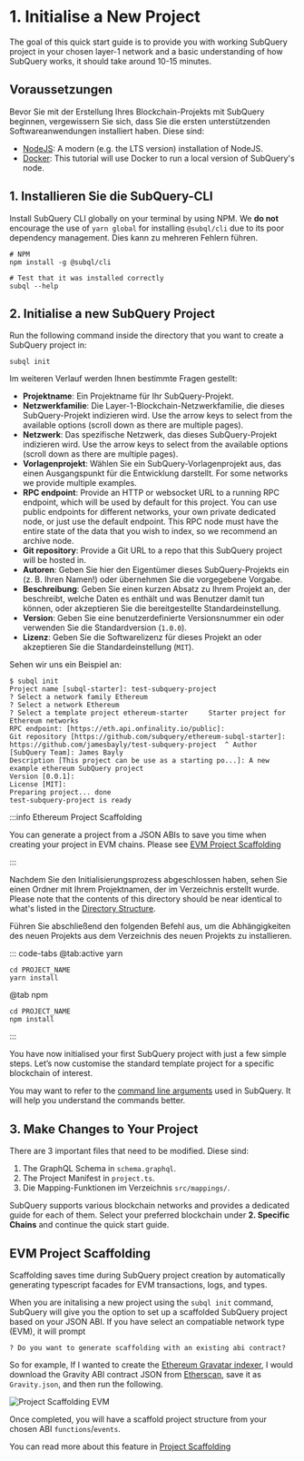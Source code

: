 # 1. Initialise a New Project

The goal of this quick start guide is to provide you with working SubQuery project in your chosen layer-1 network and a basic understanding of how SubQuery works, it should take around 10-15 minutes.

## Voraussetzungen

Bevor Sie mit der Erstellung Ihres Blockchain-Projekts mit SubQuery beginnen, vergewissern Sie sich, dass Sie die ersten unterstützenden Softwareanwendungen installiert haben. Diese sind:

- [NodeJS](https://nodejs.org/en/): A modern (e.g. the LTS version) installation of NodeJS.
- [Docker](https://docker.com/): This tutorial will use Docker to run a local version of SubQuery's node.

## 1. Installieren Sie die SubQuery-CLI

Install SubQuery CLI globally on your terminal by using NPM. We **do not** encourage the use of `yarn global` for installing `@subql/cli` due to its poor dependency management. Dies kann zu mehreren Fehlern führen.

```shell
# NPM
npm install -g @subql/cli

# Test that it was installed correctly
subql --help
```

## 2. Initialise a new SubQuery Project

Run the following command inside the directory that you want to create a SubQuery project in:

```shell
subql init
```

Im weiteren Verlauf werden Ihnen bestimmte Fragen gestellt:

- **Projektname**: Ein Projektname für Ihr SubQuery-Projekt.
- **Netzwerkfamilie**: Die Layer-1-Blockchain-Netzwerkfamilie, die dieses SubQuery-Projekt indizieren wird. Use the arrow keys to select from the available options (scroll down as there are multiple pages).
- **Netzwerk**: Das spezifische Netzwerk, das dieses SubQuery-Projekt indizieren wird. Use the arrow keys to select from the available options (scroll down as there are multiple pages).
- **Vorlagenprojekt**: Wählen Sie ein SubQuery-Vorlagenprojekt aus, das einen Ausgangspunkt für die Entwicklung darstellt. For some networks we provide multiple examples.
- **RPC endpoint**: Provide an HTTP or websocket URL to a running RPC endpoint, which will be used by default for this project. You can use public endpoints for different networks, your own private dedicated node, or just use the default endpoint. This RPC node must have the entire state of the data that you wish to index, so we recommend an archive node.
- **Git repository**: Provide a Git URL to a repo that this SubQuery project will be hosted in.
- **Autoren**: Geben Sie hier den Eigentümer dieses SubQuery-Projekts ein (z. B. Ihren Namen!) oder übernehmen Sie die vorgegebene Vorgabe.
- **Beschreibung**: Geben Sie einen kurzen Absatz zu Ihrem Projekt an, der beschreibt, welche Daten es enthält und was Benutzer damit tun können, oder akzeptieren Sie die bereitgestellte Standardeinstellung.
- **Version**: Geben Sie eine benutzerdefinierte Versionsnummer ein oder verwenden Sie die Standardversion (`1.0.0`).
- **Lizenz**: Geben Sie die Softwarelizenz für dieses Projekt an oder akzeptieren Sie die Standardeinstellung (`MIT`).

Sehen wir uns ein Beispiel an:

```shell
$ subql init
Project name [subql-starter]: test-subquery-project
? Select a network family Ethereum
? Select a network Ethereum
? Select a template project ethereum-starter     Starter project for Ethereum networks
RPC endpoint: [https://eth.api.onfinality.io/public]:
Git repository [https://github.com/subquery/ethereum-subql-starter]: https://github.com/jamesbayly/test-subquery-project  ^ Author [SubQuery Team]: James Bayly
Description [This project can be use as a starting po...]: A new example ethereum SubQuery project
Version [0.0.1]:
License [MIT]:
Preparing project... done
test-subquery-project is ready
```

:::info Ethereum Project Scaffolding

You can generate a project from a JSON ABIs to save you time when creating your project in EVM chains. Please see [EVM Project Scaffolding](#evm-project-scaffolding)

:::

Nachdem Sie den Initialisierungsprozess abgeschlossen haben, sehen Sie einen Ordner mit Ihrem Projektnamen, der im Verzeichnis erstellt wurde. Please note that the contents of this directory should be near identical to what's listed in the [Directory Structure](../build/introduction.md#directory-structure).

Führen Sie abschließend den folgenden Befehl aus, um die Abhängigkeiten des neuen Projekts aus dem Verzeichnis des neuen Projekts zu installieren.

::: code-tabs @tab:active yarn

```shell
cd PROJECT_NAME
yarn install
```

@tab npm

```shell
cd PROJECT_NAME
npm install
```

:::

You have now initialised your first SubQuery project with just a few simple steps. Let’s now customise the standard template project for a specific blockchain of interest.

You may want to refer to the [command line arguments](../run_publish/references.md) used in SubQuery. It will help you understand the commands better.

## 3. Make Changes to Your Project

There are 3 important files that need to be modified. Diese sind:

1. The GraphQL Schema in `schema.graphql`.
2. The Project Manifest in `project.ts`.
3. Die Mapping-Funktionen im Verzeichnis `src/mappings/`.

SubQuery supports various blockchain networks and provides a dedicated guide for each of them. Select your preferred blockchain under **2. Specific Chains** and continue the quick start guide.

## EVM Project Scaffolding

Scaffolding saves time during SubQuery project creation by automatically generating typescript facades for EVM transactions, logs, and types.

When you are initalising a new project using the `subql init` command, SubQuery will give you the option to set up a scaffolded SubQuery project based on your JSON ABI. If you have select an compatiable network type (EVM), it will prompt

```shell
? Do you want to generate scaffolding with an existing abi contract?
```

So for example, If I wanted to create the [Ethereum Gravatar indexer](./quickstart_chains/ethereum-gravatar.md), I would download the Gravity ABI contract JSON from [Etherscan](https://etherscan.io/address/0x2e645469f354bb4f5c8a05b3b30a929361cf77ec#code), save it as `Gravity.json`, and then run the following.

![Project Scaffolding EVM](/assets/img/build/project-scaffold-evm.png)

Once completed, you will have a scaffold project structure from your chosen ABI `functions`/`events`.

You can read more about this feature in [Project Scaffolding](../build/introduction.md#evm-project-scaffolding)
